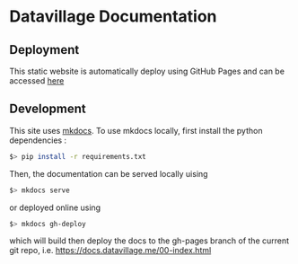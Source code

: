 # Datavillage Documentation

## Deployment

This static website is automatically deploy using GitHub Pages and can be accessed [here](https://datavillage-me.github.io/developer-documentation/)

## Development

This site uses [mkdocs](https://www.mkdocs.org/).
To use mkdocs locally, first install the python dependencies :
``` bash
$> pip install -r requirements.txt
```

Then, the documentation can be served locally uising 
``` bash
$> mkdocs serve
```

or deployed online using
``` bash
$> mkdocs gh-deploy
```

which will build then deploy the docs to the gh-pages branch of the current git repo, i.e. https://docs.datavillage.me/00-index.html